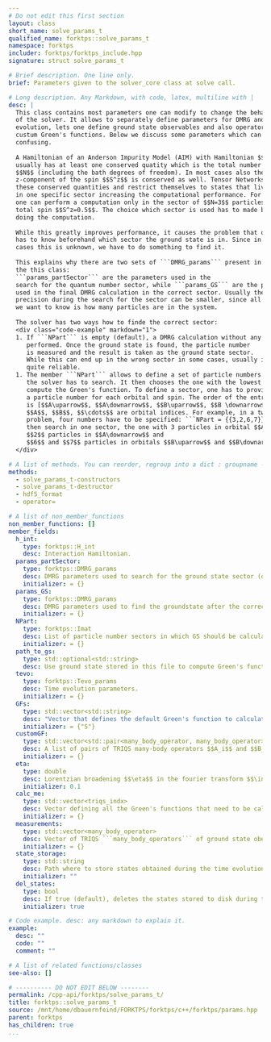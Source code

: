 ```yaml
---
# Do not edit this first section
layout: class
short_name: solve_params_t
qualified_name: forktps::solve_params_t
namespace: forktps
includer: forktps/forktps_include.hpp
signature: struct solve_params_t

# Brief description. One line only.
brief: Parameters given to the solver_core class at solve call.

# Long description. Any Markdown, with code, latex, multiline with |
desc: |
  This class contains most parameters one can modify to change the behavior 
  of the solver. It allows to separately define parameters for DMRG and time 
  evolution, lets one define ground state observables and also operators defining
  custum Green's functions. Below we discuss some parameters which can be 
  confusing.  
  
  A Hamiltonian of an Anderson Impurity Model (AIM) with Hamiltonian $$H$$ 
  usually has at least one conserved quatity which is the total number of particles 
  $$N$$ (including the bath degrees of freedom). In most cases also the 
  z-component of the spin $$S^z$$ is conserved as well. Tensor Networks can use 
  these conserved quantities and restrict themselves to states that live only
  in one specific sector increasing the computational performance. For example 
  one can perform a computation only in the sector of $$N=3$$ particles and 
  total spin $$S^z=0.5$$. The choice which sector is used has to made before 
  doing the computation.
  
  While this greatly improves performance, it causes the problem that one
  has to know beforehand which sector the ground state is in. Since in most
  cases this is unknown, we have to do something to find it.
  
  This explains why there are two sets of ```DMRG_params``` present in 
  the this class:  
  ```params_partSector``` are the parameters used in the 
  search for the quantum number sector, while ```params_GS``` are the parameters 
  used in the final DMRG calculation in the correct sector. Usually the 
  precision during the search for the sector can be smaller, since all
  we want to know is how many particles are in the system.
  
  The solver has two ways how to finde the correct sector:
  <div class="code-example" markdown="1">
  1. If ```NPart``` is empty (default), a DMRG calculation without any conserved quantities is
     performed. Once the ground state is found, the particle number
     is measured and the result is taken as the ground state sector. 
     While this can end up in the wrong sector in some cases, usually it is 
     quite reliable.
  1. The member ```NPart``` allows to define a set of particle numbers in which
     the solver has to search. It then chooses the one with the lowest energy to 
     compute the Green's function. To define a sector, one has to provide
     a particle number for each orbital and spin. The order of the entries
     is [$$A\uparrow$$, $$A\downarrow$$, $$B\uparrow$$, $$B \downarrow$$, $$\cdots$$] where
     $$A$$, $$B$$, $$\cdots$$ are orbital indices. For example, in a two-orbital 
     problem, four numbers have to be specified: ```NPart = {{3,2,6,7}}``` would 
     then search in one sector, the one with 3 particles in orbital $$A\uparrow$$, 
     $$2$$ particles in $$A\downarrow$$ and 
     $$6$$ and $$7$$ particles in orbitals $$B\uparrow$$ and $$B\downarrow$$.
  </div>

# A list of methods. You can reorder, regroup into a dict : groupname -> list
methods:
  - solve_params_t-constructors
  - solve_params_t-destructor
  - hdf5_format
  - operator=

# A list of non_member_functions
non_member_functions: []
member_fields:
  h_int:
    type: forktps::H_int
    desc: Interaction Hamiltonian.
  params_partSector:
    type: forktps::DMRG_params
    desc: DMRG parameters used to search for the ground state sector (of particle number and spin if applicable.).
    initializer: = {}
  params_GS:
    type: forktps::DMRG_params
    desc: DMRG parameters used to find the groundstate after the correct sector was found.
    initializer: = {}
  NPart:
    type: forktps::Imat
    desc: List of particle number sectors in which GS should be calculated, if empty, auto detect sector by performing DMRG withough quantum number conservation.
    initializer: = {}
  path_to_gs:
    type: std::optional<std::string>
    desc: Use ground state stored in this file to compute Green's functions instead of doing DMRG.
  tevo:
    type: forktps::Tevo_params
    desc: Time evolution parameters.
    initializer: = {}
  GFs:
    type: std::vector<std::string>
    desc: "Vector that defines the default Green's function to calculate: ```\"S\"``` for single particle ```\"F\"``` for self-energy trick ```\"N\"``` for density-density"
    initializer: = {"S"}
  customGF:
    type: std::vector<std::pair<many_body_operator, many_body_operator> >
    desc: A list of pairs of TRIQS many-body operators $$A_i$$ and $$B_i$$ for which the Green's function $$\langle A_i(t) B_i\rangle$$ should to be calculated.
    initializer: = {}
  eta:
    type: double
    desc: Lorentzian broadening $$\eta$$ in the fourier transform $$\int f(t) e^{i\omega t - \eta |t|} $$.
    initializer: 0.1
  calc_me:
    type: std::vector<triqs_indx>
    desc: Vector defining all the Green's functions that need to be calculated. If empty, every spin-orbital Green's function is computed.
    initializer: = {}
  measurements:
    type: std::vector<many_body_operator>
    desc: Vector of TRIQS ```many_body_operators``` of ground state obeservables.
    initializer: = {}
  state_storage:
    type: std::string
    desc: Path where to store states obtained during the time evolution, default is execution directory.
    initializer: ""
  del_states:
    type: bool
    desc: If true (default), deletes the states stored to disk during the time evolution after post processing.
    initializer: true

# Code example. desc: any markdown to explain it.
example:
  desc: ""
  code: ""
  comment: ""

# A list of related functions/classes
see-also: []

# ---------- DO NOT EDIT BELOW --------
permalink: /cpp-api/forktps/solve_params_t/
title: forktps::solve_params_t
source: /mnt/home/dbauernfeind/FORKTPS/forktps/c++/forktps/params.hpp
parent: forktps
has_children: true
...
```


